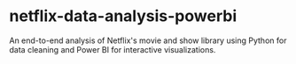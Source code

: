 # netflix-data-analysis-powerbi
An end-to-end analysis of Netflix's movie and show library using Python for data cleaning and Power BI for interactive visualizations.

